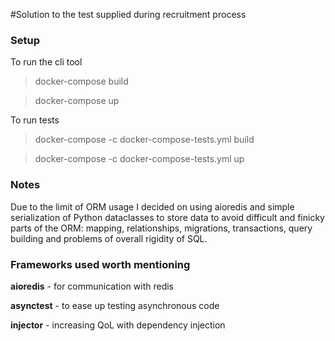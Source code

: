 #Solution to the test supplied during recruitment process

### Setup
To run the cli tool
> docker-compose build

> docker-compose up

To run tests

> docker-compose -c docker-compose-tests.yml build

> docker-compose -c docker-compose-tests.yml up

### Notes
Due to the limit of ORM usage I decided on using aioredis and simple 
serialization of Python dataclasses to store data to avoid difficult 
and finicky parts of the ORM: mapping, relationships, migrations, 
transactions, query building and problems of overall rigidity of SQL.

### Frameworks used worth mentioning
**aioredis** - for communication with redis

**asynctest** - to ease up testing asynchronous code

**injector** - increasing QoL with dependency injection